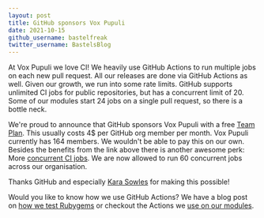 ```yaml
---
layout: post
title: GitHub sponsors Vox Pupuli
date: 2021-10-15
github_username: bastelfreak
twitter_username: BastelsBlog
---
```


At Vox Pupuli we love CI! We heavily use GitHub Actions to run multiple
jobs on each new pull request. All our releases are done via GitHub Actions as
well. Given our growth, we run into some rate limits. GitHub supports unlimited
CI jobs for public repositories, but has a concurrent limit of 20. Some of our
modules start 24 jobs on a single pull request, so there is a bottle neck.

We're proud to announce that GitHub sponsors Vox Pupuli with a free
[Team Plan](https://github.com/pricing). This usually costs 4$ per GitHub org
member per month. Vox Pupuli currently has 164 members. We wouldn't be able to
pay this on our own. Besides the benefits from the link above there is another
awesome perk: More
[concurrent CI jobs](https://docs.github.com/en/actions/learn-github-actions/usage-limits-billing-and-administration#usage-limits).
We are now allowed to run 60 concurrent jobs across our organisation.

Thanks GitHub and especially [Kara Sowles](https://twitter.com/FeyNudibranch)
for making this possible!

Would you like to know how we use GitHub Actions? We have a blog post on
[how we test Rubygems](https://voxpupuli.org/blog/2021/06/18/the-new-ci-setup-for-rubygems/)
or checkout the Actions we
[use on our modules](https://github.com/voxpupuli/modulesync_config/tree/master/moduleroot/.github/workflows).
